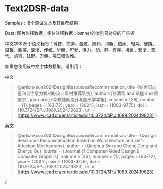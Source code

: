 # Text2DSR-data

Samples : 18个测试文本及其推荐结果

Data: 图片注释数据；字体注释数据；banner的类别及对应的广告语

中文字体26个语义标签：科技、商务、酷炫、简约、清新、热闹、轻柔、硬朗、温馨、甜美、浪漫、传统、华丽、可爱、活力、动、静、有序、凌乱、繁复、现代、清秀、狂野、力量、端庄和优雅。

如果您使用该中文字体数据集，请引用：

中文

>  @article{sun2024DesignResourcesRecommendation,
>    title={结合词向量和自注意力机制的设计素材推荐系统},
>    author={孙清华 and 邓程 and 顾振宇},
>    journal={计算机辅助设计与图形学学报},
> volume = {36},
> number = {1},
> pages = {63-72},
> year = {2024},
> issn = {1003-9775},
> doi = {10.3724/SP.J.1089.2024.19823},
> url = {https://www.jcad.cn/en/article/doi/10.3724/SP.J.1089.2024.19823}
>  }
>

英文

>  @article{sun2024DesignResourcesRecommendation,
>    title = {Design Resources Recommendation Based on Word Vectors and Self-Attention Mechanisms},
> author = {Qinghua Sun and Cheng Deng and Zhenyu Gu},
> journal = {Journal of Computer-Aided Design & Computer Graphics},
> volume = {36},
> number = {1},
> pages = {63-72},
> year = {2024},
> issn = {1003-9775},
> doi = {10.3724/SP.J.1089.2024.19823},
> url = {https://www.jcad.cn/en/article/doi/10.3724/SP.J.1089.2024.19823}

}
